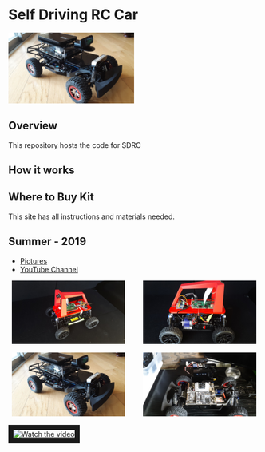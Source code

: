 # Self Driving RC Car

<img src="./images/20200103_122049.jpg" width="50%">


## Overview

This repository hosts the code for SDRC

## How it works


## Where to Buy Kit
This site has all instructions and materials needed.



## Summer - 2019
- [Pictures](https://photos.app.goo.gl/4Xc3sHw3wsco1p8X7)
- [YouTube Channel](https://www.youtube.com/playlist?list=PL6_LGlA3QhUI5mMHQeUIQ3YoMwjPCb8TH)
<p align="center">
  <img alt="Light" src="./images/sdrc-img.jpg" width="45%">
&nbsp; &nbsp; &nbsp; &nbsp;
  <img alt="Dark" src="./images/sdrc-img2.jpg" width="45%">
</p>
<p align="center">
  <img alt="Light" src="./images/20200103_122049.jpg" width="45%">
&nbsp; &nbsp; &nbsp; &nbsp;
  <img alt="Dark" src="./images/20200101_112657.jpg" width="45%">
</p>
<a href="http://www.youtube.com/watch?feature=player_embedded&v=C4USwkLQbWc" target="_blank">
 <img src="http://img.youtube.com/vi/C4USwkLQbWc/mqdefault.jpg" alt="Watch the video" width="480" height="360" border="10" />
</a>
